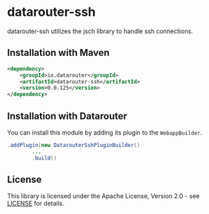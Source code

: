 # datarouter-ssh

datarouter-ssh utilizes the jsch library to handle ssh connections.

## Installation with Maven

```xml
<dependency>
	<groupId>io.datarouter</groupId>
	<artifactId>datarouter-ssh</artifactId>
	<version>0.0.125</version>
</dependency>
```

## Installation with Datarouter

You can install this module by adding its plugin to the `WebappBuilder`.

```java
.addPlugin(new DatarouterSshPluginBuilder()
		...
		.build()
```

## License

This library is licensed under the Apache License, Version 2.0 - see [LICENSE](../LICENSE) for details.
